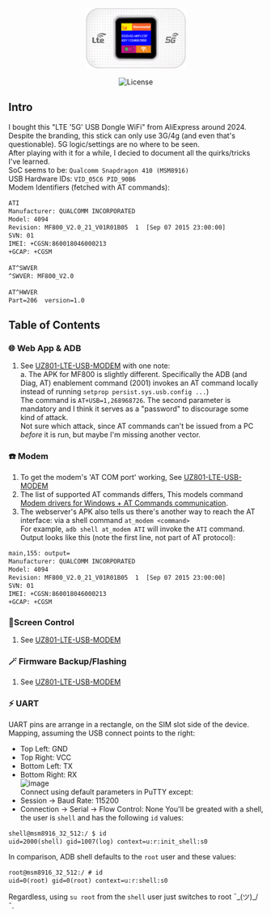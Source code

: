 <br /> <p align="center"><a href="https://github.com/theXappy/MF800-LTE-5G-USB-MODEM" target="_blank"><img src="img/4g_lte.png" width="200"></a></p>

<p align="center"><img src="https://img.shields.io/packagist/l/laravel/framework" alt="License"></a>
</p>

## Intro
I bought this "LTE '5G' USB Dongle WiFi" from AliExpress around 2024.  
Despite the branding, this stick can only use 3G/4g (and even that's questionable). 5G logic/settings are no where to be seen.  
After playing with it for a while, I decied to document all the quirks/tricks I've learned.  
SoC seems to be: `Qualcomm Snapdragon 410 (MSM8916)`  
USB Hardware IDs: `VID_05C6 PID_90B6`  
Modem Identifiers (fetched with AT commands):
```
ATI
Manufacturer: QUALCOMM INCORPORATED
Model: 4094
Revision: MF800_V2.0_21_V01R01B05  1  [Sep 07 2015 23:00:00]
SVN: 01
IMEI: +CGSN:860018046000213
+GCAP: +CGSM

AT^SWVER
^SWVER: MF800_V2.0

AT^HWVER
Part=206  version=1.0
```

## Table of Contents
### 🌐 Web App & ADB
1. See [UZ801-LTE-USB-MODEM](https://github.com/theXappy/UZ801-LTE-USB-MODEM?tab=readme-ov-file#-web-app--adb) with one note:  
  a. The APK for MF800 is slightly different. Specifically the ADB (and Diag, AT) enablement command (2001) invokes an AT command locally instead of running `setprop persist.sys.usb.config ...`)  
     The command is `AT+USB=1,268968726`. The second parameter is mandatory and I think it serves as a "password" to discourage some kind of attack.  
     Not sure which attack, since AT commands can't be issued from a PC *before* it is run, but maybe I'm missing another vector.


### ☎️ Modem
1. To get the modem's 'AT COM port' working, See [UZ801-LTE-USB-MODEM](https://github.com/theXappy/UZ801-LTE-USB-MODEM?tab=readme-ov-file#%EF%B8%8F-modem)
2. The list of supported AT commands differs, This models command [Modem drivers for Windows + AT Commands communication](Modem_AT_Commands.md).
3. The webserver's APK also tells us there's another way to reach the AT interface: via a shell command `at_modem <command>`  
   For example, `adb shell at_modem ATI` will invoke the `ATI` command. Output looks like this (note the first line, not part of AT protocol):
```
main,155: output=
Manufacturer: QUALCOMM INCORPORATED
Model: 4094
Revision: MF800_V2.0_21_V01R01B05  1  [Sep 07 2015 23:00:00]
SVN: 01
IMEI: +CGSN:860018046000213
+GCAP: +CGSM
```

### 📱Screen Control
1. See [UZ801-LTE-USB-MODEM](https://github.com/theXappy/UZ801-LTE-USB-MODEM?tab=readme-ov-file#screen-control)

### 🪄 Firmware Backup/Flashing
1. See [UZ801-LTE-USB-MODEM](https://github.com/theXappy/UZ801-LTE-USB-MODEM?tab=readme-ov-file#-firmware-backupflashing)

### ⚡ UART
UART pins are arrange in a rectangle, on the SIM slot side of the device.
Mapping, assuming the USB connect points to the right:  
* Top Left: GND
* Top Right: VCC
* Bottom Left: TX
* Bottom Right: RX  
![image](https://github.com/user-attachments/assets/4790d8e8-5022-4936-a9a5-a81c8ff3d3f2)  
Connect using default parameters in PuTTY except:
* Session -> Baud Rate: 115200
* Connection -> Serial -> Flow Control: None
You'll be greated with a shell, the user is `shell` and has the following `id` values:
```
shell@msm8916_32_512:/ $ id
uid=2000(shell) gid=1007(log) context=u:r:init_shell:s0
```
In comparison, ADB shell defaults to the `root` user and these values:
```
root@msm8916_32_512:/ # id
uid=0(root) gid=0(root) context=u:r:shell:s0
```
Regardless, using `su root` from the `shell` user just switches to root ¯\_(ツ)_/¯.
